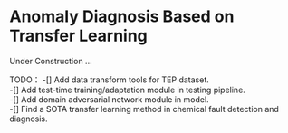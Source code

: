 # Anomaly Diagnosis Based on Transfer Learning

Under Construction ...

TODO：
-[] Add data transform tools for TEP dataset.  
-[] Add test-time training/adaptation module in testing pipeline.  
-[] Add domain adversarial network module in model.  
-[] Find a SOTA transfer learning method in chemical fault detection and diagnosis.  
